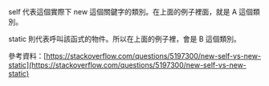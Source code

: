 self 代表這個實際下 new 這個關鍵字的類別。在上面的例子裡面，就是 A 這個類別。

static 則代表呼叫該函式的物件。所以在上面的例子裡，會是 B 這個類別。

參考資料：[https://stackoverflow.com/questions/5197300/new-self-vs-new-static](https://stackoverflow.com/questions/5197300/new-self-vs-new-static)
